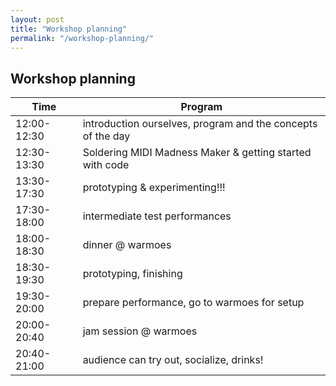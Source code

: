```yaml
---
layout: post
title: "Workshop planning"
permalink: "/workshop-planning/"
---
```



## Workshop planning

| Time | Program |
|-------------|--------------------------------------------------------------------------------------------------------------------------------------------------------------------|
| 12:00-12:30 | introduction ourselves, program and the concepts of the day |
| 12:30-13:30 | Soldering MIDI Madness Maker & getting started with code |
| 13:30-17:30 | prototyping & experimenting!!! |
| 17:30-18:00 | intermediate test performances |
| 18:00-18:30 | dinner @ warmoes |
| 18:30-19:30 | prototyping, finishing |
| 19:30-20:00 | prepare performance, go to warmoes for setup |
| 20:00-20:40 | jam session @ warmoes |
| 20:40-21:00 | audience can try out, socialize, drinks! |

<!-- introduction:
- examples
- MIDI Madness Maker kit
- Website with code examples & getting started -->